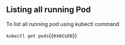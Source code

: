 ## Listing all running Pod

To list all running pod using kubectl command

`kubectl get pods`{{execute}}
